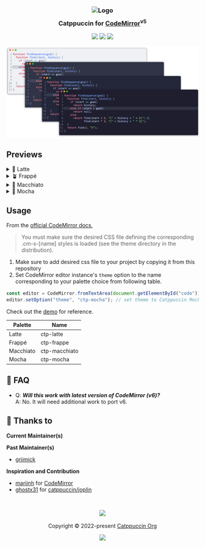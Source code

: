 <h3 align="center">
	<img src="https://raw.githubusercontent.com/catppuccin/catppuccin/main/assets/logos/exports/1544x1544_circle.png" width="100" alt="Logo"/><br/>
	<img src="https://raw.githubusercontent.com/catppuccin/catppuccin/main/assets/misc/transparent.png" height="30" width="0px"/>
	Catppuccin for <a href="https://codemirror.net/5/">CodeMirror</a><sup>v5</sup>
	<img src="https://raw.githubusercontent.com/catppuccin/catppuccin/main/assets/misc/transparent.png" height="30" width="0px"/>
</h3>

<p align="center">
	<a href="https://github.com/catppuccin/codemirror/stargazers"><img src="https://img.shields.io/github/stars/catppuccin/codemirror?colorA=363a4f&colorB=b7bdf8&style=for-the-badge"></a>
	<a href="https://github.com/catppuccin/codemirror/issues"><img src="https://img.shields.io/github/issues/catppuccin/codemirror?colorA=363a4f&colorB=f5a97f&style=for-the-badge"></a>
	<a href="https://github.com/catppuccin/codemirror/contributors"><img src="https://img.shields.io/github/contributors/catppuccin/codemirror?colorA=363a4f&colorB=a6da95&style=for-the-badge"></a>
</p>

<p align="center">
	<img src="assets/previews/preview.webp"/>
</p>

## Previews

<details>
<summary>🌻 Latte</summary>
<img src="assets/previews/latte.webp"/>
</details>
<details>
<summary>🪴 Frappé</summary>
<img src="assets/previews/frappe.webp"/>
</details>
<details>
<summary>🌺 Macchiato</summary>
<img src="assets/previews/macchiato.webp"/>
</details>
<details>
<summary>🌿 Mocha</summary>
<img src="assets/previews/mocha.webp"/>
</details>

## Usage

From the [official CodeMirror docs](https://codemirror.net/5/doc/manual.html#:~:text=that%20same%20separator.-,theme,-%3A%20string),

> You must make sure the desired CSS file defining the corresponding .cm-s-[name] styles is loaded (see the theme directory in the distribution).

1. Make sure to add desired css file to your project by copying it from this repository
2. Set CodeMirror editor instance's `theme` option to the name corresponding to your palette choice from following table.

```js
const editor = CodeMirror.fromTextArea(document.getElementById("code"));
editor.setOption("theme", "ctp-mocha"); // set theme to Catppuccin Mocha
```

Check out the [demo](demo) for reference.

| Palette   | Name          |
| --------- | ------------- |
| Latte     | ctp-latte     |
| Frappé    | ctp-frappe    |
| Macchiato | ctp-macchiato |
| Mocha     | ctp-mocha     |

## 🙋 FAQ

-   Q: **_Will this work with latest version of CodeMirror (v6)?_**\
    A: No. It will need additional work to port v6.

## 💝 Thanks to

**Current Maintainer(s)**

**Past Maintainer(s)**

-   [griimick](https://github.com/griimick)

**Inspiration and Contribution**

-   [marijnh](https://github.com/marijnh) for [CodeMirror](https://github.com/codemirror/codemirror5)
-   [ghostx31](https://github.com/ghostx31/) for [catppuccin/joplin](https://github.com/catppuccin/joplin)

&nbsp;

<p align="center">
	<img src="https://raw.githubusercontent.com/catppuccin/catppuccin/main/assets/footers/gray0_ctp_on_line.svg?sanitize=true" />
</p>

<p align="center">
	Copyright &copy; 2022-present <a href="https://github.com/catppuccin" target="_blank">Catppuccin Org</a>
</p>

<p align="center">
	<a href="https://github.com/catppuccin/catppuccin/blob/main/LICENSE"><img src="https://img.shields.io/static/v1.svg?style=for-the-badge&label=License&message=MIT&logoColor=d9e0ee&colorA=363a4f&colorB=b7bdf8"/></a>
</p>
